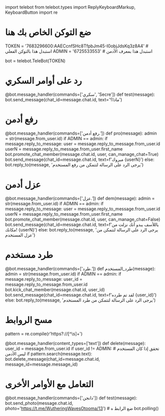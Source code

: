import telebot
from telebot.types import ReplyKeyboardMarkup, KeyboardButton
import re

# ضع التوكن الخاص بك هنا
TOKEN = '7683296600:AAECcnfSHc8TfpbJm45-I0objJdsKq3z8A4'  # استبدل هذا بالتوكن الفعلي
ADMIN = '6725533553'  # استبدل هذا بمعرف الأدمن

bot = telebot.TeleBot(TOKEN)

# رد على أوامر السكري
@bot.message_handler(commands=['سكري', 'Secre'])
def test(message):
    bot.send_message(chat_id=message.chat.id, text='ماذا؟')

# رفع أدمن
@bot.message_handler(commands=['رفع أدمن.'])
def pro(message):
    admin = str(message.from_user.id)
    if ADMIN == admin:
        if message.reply_to_message:
            user = message.reply_to_message.from_user.id
            userN = message.reply_to_message.from_user.first_name
            bot.promote_chat_member(message.chat.id, user, can_manage_chat=True)
            bot.send_message(chat_id=message.chat.id, text=f'مبروك {userN}')
        else:
            bot.reply_to(message, 'يرجى الرد على الرسالة لتتمكن من رفع المستخدم')

# عزل أدمن
@bot.message_handler(commands=['عزل.'])
def dem(message):
    admin = str(message.from_user.id)
    if ADMIN == admin:
        if message.reply_to_message:
            user = message.reply_to_message.from_user.id
            userN = message.reply_to_message.from_user.first_name
            bot.promote_chat_member(message.chat.id, user, can_manage_chat=False)
            bot.send_message(chat_id=message.chat.id, text=f'ياللأسف يبدو أنك نزلت من مكانك! {userN}')
        else:
            bot.reply_to(message, 'يرجى الرد على الرسالة لتتمكن من عزل المستخدم')

# طرد مستخدم
@bot.message_handler(commands=['طرد.'])
def طرد_المستخدم(message):
    admin = str(message.from_user.id)
    if ADMIN == admin:
        if message.reply_to_message:
            user_id = message.reply_to_message.from_user.id
            bot.kick_chat_member(message.chat.id, user_id)
            bot.send_message(chat_id=message.chat.id, text=f'لقد تم طرده {user_id}')
        else:
            bot.reply_to(message, 'يرجى الرد على الرسالة لتتمكن من طرد المستخدم')

# مسح الروابط
pattern = re.compile(r'https?://[^\s]+')

@bot.message_handler(content_types=['text'])
def delete(message):
    user_id = message.from_user.id
    if user_id != ADMIN:  # تحقق إذا كان المستخدم ليس الأدمن
        if pattern.search(message.text):
            bot.delete_message(chat_id=message.chat.id, message_id=message.message_id)

# التعامل مع الأوامر الأخرى
@bot.message_handler(commands=['دانجن'])
def test(message):
    bot.send_photo(message.chat.id, photo='https://t.me/WutheringWavesOtooma/13')  # ضع الرابط ه
bot.polling()
